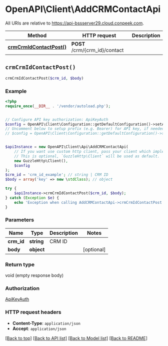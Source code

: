 # OpenAPI\Client\AddCRMContactApi

All URIs are relative to https://api-bssserver29.cloud.conpeek.com.

Method | HTTP request | Description
------------- | ------------- | -------------
[**crmCrmIdContactPost()**](AddCRMContactApi.md#crmCrmIdContactPost) | **POST** /crm/{crm_id}/contact | 


## `crmCrmIdContactPost()`

```php
crmCrmIdContactPost($crm_id, $body)
```



### Example

```php
<?php
require_once(__DIR__ . '/vendor/autoload.php');


// Configure API key authorization: ApiKeyAuth
$config = OpenAPI\Client\Configuration::getDefaultConfiguration()->setApiKey('Authorization', 'YOUR_API_KEY');
// Uncomment below to setup prefix (e.g. Bearer) for API key, if needed
// $config = OpenAPI\Client\Configuration::getDefaultConfiguration()->setApiKeyPrefix('Authorization', 'Bearer');


$apiInstance = new OpenAPI\Client\Api\AddCRMContactApi(
    // If you want use custom http client, pass your client which implements `GuzzleHttp\ClientInterface`.
    // This is optional, `GuzzleHttp\Client` will be used as default.
    new GuzzleHttp\Client(),
    $config
);
$crm_id = 'crm_id_example'; // string | CRM ID
$body = array('key' => new \stdClass); // object

try {
    $apiInstance->crmCrmIdContactPost($crm_id, $body);
} catch (Exception $e) {
    echo 'Exception when calling AddCRMContactApi->crmCrmIdContactPost: ', $e->getMessage(), PHP_EOL;
}
```

### Parameters

Name | Type | Description  | Notes
------------- | ------------- | ------------- | -------------
 **crm_id** | **string**| CRM ID |
 **body** | **object**|  | [optional]

### Return type

void (empty response body)

### Authorization

[ApiKeyAuth](../../README.md#ApiKeyAuth)

### HTTP request headers

- **Content-Type**: `application/json`
- **Accept**: `application/json`

[[Back to top]](#) [[Back to API list]](../../README.md#endpoints)
[[Back to Model list]](../../README.md#models)
[[Back to README]](../../README.md)
